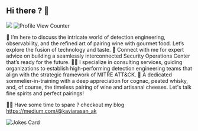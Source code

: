## Hi there ? 👋

![](https://api.visitorbadge.io/api/VisitorHit?user=OpenSourceTechie&repo=github-visitors-badge&countColor=%237B1E7A) ![Profile View Counter](https://komarev.com/ghpvc/?username=OpenSourceTechie) 

<!--
**open-source-techie/open-source-techie** is a ✨ _special_ ✨ repository because its `README.md` (this file) appears on your GitHub profile.

Here are some ideas to get you started:

- 🔭 I’m currently working on ...
- 🌱 I’m currently learning ...
- 👯 I’m looking to collaborate on ...
- 🤔 I’m looking for help with ...
- 💬 Ask me about ...
- 📫 How to reach me: ...
- 😄 Pronouns: ...
- ⚡ Fun fact: ...
-->

💬 I’m here to discuss the intricate world of detection engineering, observability, and the refined art of pairing wine with gourmet food. Let’s explore the fusion of technology and taste.
🔗 Connect with me for expert advice on building a seamlessly interconnected Security Operations Center that’s ready for the future.
💁🏽 I specialize in consulting services, guiding organizations to establish high-performing detection engineering teams that align with the strategic framework of MITRE ATT&CK.
🔮 A dedicated sommelier-in-training with a deep appreciation for cognac, peated whisky, and, of course, the timeless pairing of wine and artisanal cheeses. Let's talk fine spirits and perfect pairings!

👨‍💻 Have some time to spare ? checkout my blog
https://medium.com/@kaviarasan_ak


![Jokes Card](https://readme-jokes.vercel.app/api)

